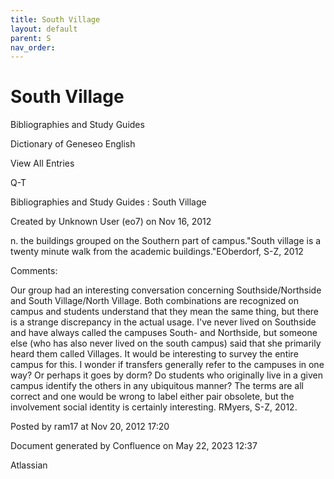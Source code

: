 ```yaml
---
title: South Village
layout: default
parent: S
nav_order:
---
```


# South Village

Bibliographies and Study Guides

Dictionary of Geneseo English

View All Entries

Q-T

Bibliographies and Study Guides : South Village

Created by  Unknown User (eo7) on Nov 16, 2012

n. the buildings grouped on the Southern part of campus.&quot;South village is a twenty minute walk from the academic buildings.&quot;EOberdorf, S-Z, 2012

Comments:

Our group had an interesting conversation concerning Southside/Northside and South Village/North Village. Both combinations are recognized on campus and students understand that they mean the same thing, but there is a strange discrepancy in the actual usage. I've never lived on Southside and have always called the campuses South- and Northside, but someone else (who has also never lived on the south campus) said that she primarily heard them called Villages. It would be interesting to survey the entire campus for this. I wonder if transfers generally refer to the campuses in one way? Or perhaps it goes by dorm? Do students who originally live in a given campus identify the others in any ubiquitous manner? The terms are all correct and one would be wrong to label either pair obsolete, but the involvement social identity is certainly interesting. RMyers, S-Z, 2012.

Posted by ram17 at Nov 20, 2012 17:20

Document generated by Confluence on May 22, 2023 12:37

Atlassian
